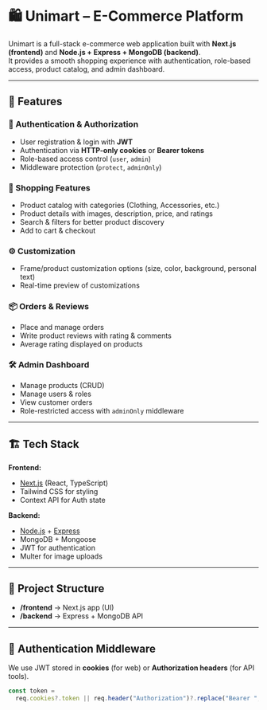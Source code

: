 # 🛍️ Unimart – E-Commerce Platform  

Unimart is a full-stack e-commerce web application built with **Next.js (frontend)** and **Node.js + Express + MongoDB (backend)**.  
It provides a smooth shopping experience with authentication, role-based access, product catalog, and admin dashboard.  

---

## 🚀 Features  

### 👤 Authentication & Authorization  
- User registration & login with **JWT**  
- Authentication via **HTTP-only cookies** or **Bearer tokens**  
- Role-based access control (`user`, `admin`)  
- Middleware protection (`protect`, `adminOnly`)  

### 🛒 Shopping Features  
- Product catalog with categories (Clothing, Accessories, etc.)  
- Product details with images, description, price, and ratings  
- Search & filters for better product discovery  
- Add to cart & checkout  

### ⚙️ Customization  
- Frame/product customization options (size, color, background, personal text)  
- Real-time preview of customizations  

### 📦 Orders & Reviews  
- Place and manage orders  
- Write product reviews with rating & comments  
- Average rating displayed on products  

### 🛠️ Admin Dashboard  
- Manage products (CRUD)  
- Manage users & roles  
- View customer orders  
- Role-restricted access with `adminOnly` middleware  

---

## 🏗️ Tech Stack  

**Frontend:**  
- [Next.js](https://nextjs.org/) (React, TypeScript)  
- Tailwind CSS for styling  
- Context API for Auth state  

**Backend:**  
- [Node.js](https://nodejs.org/) + [Express](https://expressjs.com/)  
- MongoDB + Mongoose  
- JWT for authentication  
- Multer for image uploads  

---

## 📂 Project Structure  

- **/frontend** → Next.js app (UI)  
- **/backend** → Express + MongoDB API  


---

## 🔑 Authentication Middleware  

We use JWT stored in **cookies** (for web) or **Authorization headers** (for API tools).  

```js
const token =
  req.cookies?.token || req.header("Authorization")?.replace("Bearer ", "");



